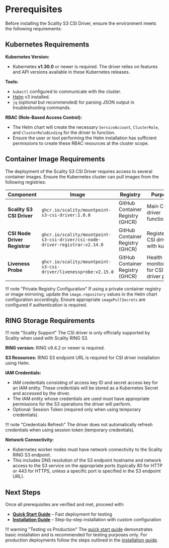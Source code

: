# Prerequisites

Before installing the Scality S3 CSI Driver, ensure the environment meets the following requirements:

## Kubernetes Requirements

**Kubernetes Version:**

- Kubernetes **v1.30.0** or newer is required. The driver relies on features and API versions available in these Kubernetes releases.

**Tools:**

- `kubectl` configured to communicate with the cluster.
- [Helm](https://helm.sh/docs/intro/install/) v3 installed.
- `jq` (optional but recommended) for parsing JSON output in troubleshooting commands.

**RBAC (Role-Based Access Control):**

- The Helm chart will create the necessary `ServiceAccount`, `ClusterRole`, and `ClusterRoleBinding` for the driver to function.
- Ensure the user or tool performing the Helm installation has sufficient permissions to create these RBAC resources at the cluster scope.

## Container Image Requirements

The deployment of the Scality S3 CSI Driver requires access to several container images. Ensure the Kubernetes cluster can pull images from the following registries:

| Component | Image | Registry | Purpose |
|-----------|-------|----------|---------|
| **Scality S3 CSI Driver** | `ghcr.io/scality/mountpoint-s3-csi-driver:1.0.0` | GitHub Container Registry (GHCR) | Main CSI driver functionality |
| **CSI Node Driver Registrar** | `ghcr.io/scality/mountpoint-s3-csi-driver/csi-node-driver-registrar:v2.14.0` | GitHub Container Registry (GHCR) | Registers CSI driver with kubelet |
| **Liveness Probe** | `ghcr.io/scality/mountpoint-s3-csi-driver/livenessprobe:v2.15.0` | GitHub Container Registry (GHCR) | Health monitoring for CSI driver pods |

!!! note "Private Registry Configuration"
    If using a private container registry or image mirroring, update the `image.repository` values in the Helm chart configuration accordingly.
    Ensure appropriate `imagePullSecrets` are configured if authentication is required.

## RING Storage Requirements

!!! note "Scality Support"
    The CSI driver is only officially supported by Scality when used with Scality RING S3.

**RING version:** RING v9.4.2 or newer is required.

**S3 Resources:** RING S3 endpoint URL is required for CSI driver installation using Helm.

**IAM Credentials:**

- IAM credentials consisting of access key ID and secret access key for an IAM entity. These credentials will be stored as a Kubernetes Secret and accessed by the driver.
- The IAM entity whose credentials are used must have appropriate permissions for the S3 operations the driver will perform.
- Optional: Session Token (required only when using temporary credentials).

!!! note "Credentials Refresh"
    The driver does not automatically refresh credentials when using session token (temporary credentials).

**Network Connectivity:**

- Kubernetes worker nodes must have network connectivity to the Scality RING S3 endpoint.
- This includes DNS resolution of the S3 endpoint hostname and network access to the S3 service on the appropriate ports
  (typically 80 for HTTP or 443 for HTTPS, unless a specific port is specified in the S3 endpoint URL).

## Next Steps

Once all prerequisites are verified and met, proceed with:

- **[Quick Start Guide](quick-start.md)** – Fast deployment for testing
- **[Installation Guide](installation-guide.md)** – Step-by-step installation with custom configuration

!!! warning "Testing vs Production"
    The [quick start guide](quick-start.md) demonstrates basic installation and is recommended for testing purposes only.
    For production deployments follow the steps outlined in the [installation guide](installation-guide.md).
